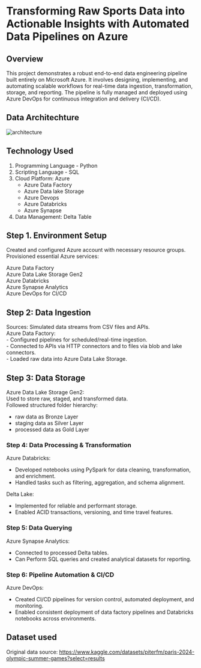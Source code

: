 # Transforming Raw Sports Data into Actionable Insights with Automated Data Pipelines on Azure

## Overview
This project demonstrates a robust end-to-end data engineering pipeline built entirely on Microsoft Azure. It involves designing, implementing, and automating scalable workflows for real-time data ingestion, transformation, storage, and reporting. The pipeline is fully managed and deployed using Azure DevOps for continuous integration and delivery (CI/CD).


## Data Architechture

![architecture](https://github.com/user-attachments/assets/c3785460-4539-4dfd-b6b3-2e02f8d14bfc)

     
## Technology Used

1. Programming Language - Python 
2. Scripting Language - SQL 
3. Cloud Platform: Azure
   - Azure Data Factory
   - Azure Data lake Storage
   - Azure Devops
   - Azure Databricks
   - Azure Synapse
4. Data Management: Delta Table



## Step 1. Environment Setup

Created and configured Azure account with necessary resource groups.     <br>
Provisioned essential Azure services:     <br>

Azure Data Factory               <br>
Azure Data Lake Storage Gen2     <br>
Azure Databricks                 <br>
Azure Synapse Analytics          <br>
Azure DevOps for CI/CD           <br>



## Step 2: Data Ingestion


Sources: Simulated data streams from CSV files and APIs.     <br>
Azure Data Factory:     <br>
    - Configured pipelines for scheduled/real-time ingestion.     
    - Connected to APIs via HTTP connectors and to files via blob and lake connectors.     
    - Loaded raw data into Azure Data Lake Storage.     



## Step 3: Data Storage
Azure Data Lake Storage Gen2:                         <br>
Used to store raw, staged, and transformed data.     <br>
Followed structured folder hierarchy:                <br>
 - raw data as Bronze Layer                             <br>
 - staging data as Silver Layer                         <br>
 - processed data as Gold Layer                         <br>



### Step 4: Data Processing & Transformation
Azure Databricks:                                   
 - Developed notebooks using PySpark for data cleaning, transformation, and enrichment.
 - Handled tasks such as filtering, aggregation, and schema alignment.

Delta Lake:
 - Implemented for reliable and performant storage.
 - Enabled ACID transactions, versioning, and time travel features.

### Step 5: Data Querying
Azure Synapse Analytics:
 - Connected to processed Delta tables.
 - Can Perform SQL queries and created analytical datasets for reporting.

### Step 6: Pipeline Automation & CI/CD
Azure DevOps:
- Created CI/CD pipelines for version control, automated deployment, and monitoring.
- Enabled consistent deployment of data factory pipelines and Databricks notebooks across environments.




## Dataset used

Original data source: https://www.kaggle.com/datasets/piterfm/paris-2024-olympic-summer-games?select=results
